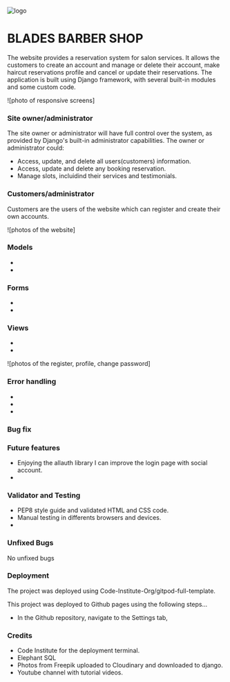 ![logo](https://github.com/Guiiilhermee/booking-system/assets/127660583/d92580a5-8d66-49dd-be71-1549f2215be2)

# BLADES BARBER SHOP

The website provides a reservation system for salon services. It allows the customers to create an account and manage or delete their account, make haircut reservations profile and cancel or update their reservations. The application is built using Django framework, with several built-in modules and some custom code.

![photo of responsive screens]

### Site owner/administrator

The site owner or administrator will have full control over the system, as provided by Django's built-in administrator capabilities. The owner or administrator could:

- Access, update, and delete all users(customers) information.
- Access, update and delete any booking reservation.
- Manage slots, incluidind their services and testimonials.

### Customers/administrator

Customers are the users of the website which can register and create their own accounts.

![photos of the website]

### Models

- 
-
### Forms

-
-

### Views

-
-

![photos of the register, profile, change password]

### Error handling

-
-
-

### Bug fix


### Future features

- Enjoying the allauth library I can improve the login page with social account.   
-

### Validator and Testing

- PEP8 style guide and validated HTML and CSS code.
- Manual testing in differents browsers and devices.
- 

### Unfixed Bugs

No unfixed bugs

### Deployment

The project was deployed using Code-Institute-Org/gitpod-full-template.

This project was deployed to Github pages using the following steps...

- In the Github repository, navigate to the Settings tab,

### Credits

- Code Institute for the deployment terminal.
- Elephant SQL
- Photos from Freepik uploaded to Cloudinary and downloaded to django.
- Youtube channel with tutorial videos.
